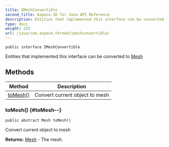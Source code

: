 ```yaml
---
title: IMeshConvertible
second_title: Aspose.3D for Java API Reference
description: Entities that implemented this interface can be converted to
type: docs
weight: 225
url: /java/com.aspose.threed/imeshconvertible/
---
```

```
public interface IMeshConvertible
```

Entities that implemented this interface can be converted to [Mesh](../../com.aspose.threed/mesh)
## Methods

| Method | Description |
| --- | --- |
| [toMesh()](#toMesh--) | Convert current object to mesh |
### toMesh() {#toMesh--}
```
public abstract Mesh toMesh()
```


Convert current object to mesh

**Returns:**
[Mesh](../../com.aspose.threed/mesh) - The mesh.
